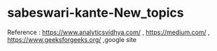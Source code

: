 # sabeswari-kante-New_topics

Reference : https://www.analyticsvidhya.com/ , https://medium.com/ , https://www.geeksforgeeks.org/ ,google site
